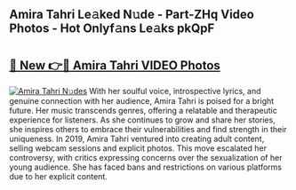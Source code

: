 ## Amira Tahri Le𝚊ked N𝚞de - Part-ZHq Video Photos - Hot Onlyf𝚊ns Le𝚊ks pkQpF

# <h2><a href="http://ab20065.deff.icu/?id=Amira+Tahri">🔗 New 👉🔴 Amira Tahri VIDEO Photos</a></h2>

[![Amira Tahri N𝚞des](https://i.imgur.com/rIISA9y.gif)](http://ab20065.deff.icu/?id=Amira+Tahri)
With her soulful voice, introspective lyrics, and genuine connection with her audience, Amira Tahri is poised for a bright future. Her music transcends genres, offering a relatable and therapeutic experience for listeners. As she continues to grow and share her stories, she inspires others to embrace their vulnerabilities and find strength in their uniqueness. In 2019, Amira Tahri ventured into creating adult content, selling webcam sessions and explicit photos. This move escalated her controversy, with critics expressing concerns over the sexualization of her young audience. She has faced bans and restrictions on various platforms due to her explicit content.
